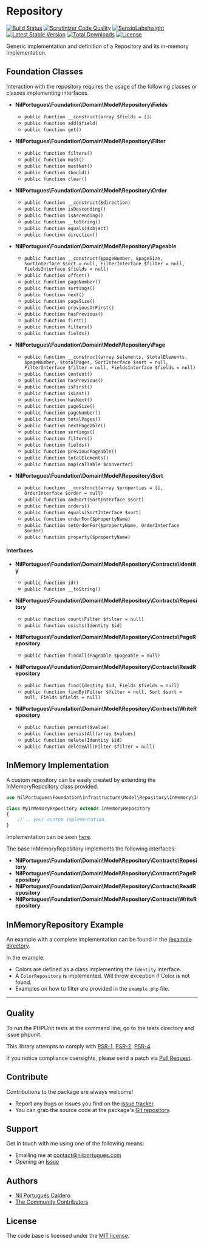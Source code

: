 # Repository

[![Build Status](https://travis-ci.org/nilportugues/repository.svg)](https://travis-ci.org/nilportugues/repository) [![Scrutinizer Code Quality](https://scrutinizer-ci.com/g/nilportugues/repository/badges/quality-score.png?b=master)](https://scrutinizer-ci.com/g/nilportugues/repository/?branch=master) [![SensioLabsInsight](https://insight.sensiolabs.com/projects/428e1f96-bcf4-4dee-866e-7a7cb5db52e4/mini.png)](https://insight.sensiolabs.com/projects/428e1f96-bcf4-4dee-866e-7a7cb5db52e4) [![Latest Stable Version](https://poser.pugx.org/nilportugues/repository/v/stable)](https://packagist.org/packages/nilportugues/repository) [![Total Downloads](https://poser.pugx.org/nilportugues/repository/downloads)](https://packagist.org/packages/nilportugues/repository) [![License](https://poser.pugx.org/nilportugues/repository/license)](https://packagist.org/packages/nilportugues/repository)

Generic implementation and definition of a Repository and its in-memory implementation.

## Foundation Classes

Interaction with the repository requires the usage of the following classes or classes implementing interfaces.

- **NilPortugues\Foundation\Domain\Model\Repository\Fields**
    - `public function __construct(array $fields = [])`
    - `public function add($field)`
    - `public function get()`

- **NilPortugues\Foundation\Domain\Model\Repository\Filter**
    - `public function filters()`
    - `public function must()`
    - `public function mustNot()`
    - `public function should()`
    - `public function clear()`

- **NilPortugues\Foundation\Domain\Model\Repository\Order**
    - `public function __construct($direction)`
    - `public function isDescending()`
    - `public function isAscending()`
    - `public function __toString()`
    - `public function equals($object)`
    - `public function direction()`

- **NilPortugues\Foundation\Domain\Model\Repository\Pageable**
    - `public function __construct($pageNumber, $pageSize, SortInterface $sort = null, FilterInterface $filter = null, FieldsInterface $fields = null)`
    - `public function offset()`
    - `public function pageNumber()`
    - `public function sortings()`
    - `public function next()`
    - `public function pageSize()`
    - `public function previousOrFirst()`
    - `public function hasPrevious()`
    - `public function first()`
    - `public function filters()`
    - `public function fields()`

- **NilPortugues\Foundation\Domain\Model\Repository\Page**
    - `public function __construct(array $elements, $totalElements, $pageNumber, $totalPages, SortInterface $sort = null, FilterInterface $filter = null, FieldsInterface $fields = null)`
    - `public function content()`
    - `public function hasPrevious()`
    - `public function isFirst()`
    - `public function isLast()`
    - `public function hasNext()`
    - `public function pageSize()`
    - `public function pageNumber()`
    - `public function totalPages()`
    - `public function nextPageable()`
    - `public function sortings()`
    - `public function filters()`
    - `public function fields()`
    - `public function previousPageable()`
    - `public function totalElements()`
    - `public function map(callable $converter)`

- **NilPortugues\Foundation\Domain\Model\Repository\Sort**
    - `public function __construct(array $properties = [], OrderInterface $order = null)`
    - `public function andSort(SortInterface $sort)`
    - `public function orders()`
    - `public function equals(SortInterface $sort)`
    - `public function orderFor($propertyName)`
    - `public function setOrderFor($propertyName, OrderInterface $order)`
    - `public function property($propertyName)`

#### Interfaces 

- **NilPortugues\Foundation\Domain\Model\Repository\Contracts\Identity**
    - `public function id()`
    - `public function __toString()`
    
- **NilPortugues\Foundation\Domain\Model\Repository\Contracts\Repository**
    - `public function count(Filter $filter = null)`
    - `public function exists(Identity $id)`

- **NilPortugues\Foundation\Domain\Model\Repository\Contracts\PageRepository**
    - `public function findAll(Pageable $pageable = null)`

- **NilPortugues\Foundation\Domain\Model\Repository\Contracts\ReadRepository**
    - `public function find(Identity $id, Fields $fields = null)`
    - `public function findBy(Filter $filter = null, Sort $sort = null, Fields $fields = null)`

- **NilPortugues\Foundation\Domain\Model\Repository\Contracts\WriteRepository**
    - `public function persist($value)`
    - `public function persistAll(array $values)`
    - `public function delete(Identity $id)`
    - `public function deleteAll(Filter $filter = null)`

## InMemory Implementation

A custom repository can be easily created by extending the InMemoryRepository class provided.

```php
use NilPortugues\Foundation\Infrastructure\Model\Repository\InMemory\InMemoryRepository

class MyInMemoryRepository extends InMemoryRepository
{
    //... your custom implementation.
}
```

Implementation can be seen [here](https://github.com/nilportugues/php-repository/blob/master/src/Infrastructure/Model/Repository/InMemory/InMemoryRepository.php). 

The base InMemoryRepository implements the following interfaces:

- **NilPortugues\Foundation\Domain\Model\Repository\Contracts\Repository**
- **NilPortugues\Foundation\Domain\Model\Repository\Contracts\PageRepository**
- **NilPortugues\Foundation\Domain\Model\Repository\Contracts\ReadRepository**
- **NilPortugues\Foundation\Domain\Model\Repository\Contracts\WriteRepository**


## InMemoryRepository Example

An example with a complete implementation can be found in the [/example directory](https://github.com/nilportugues/php-repository/tree/master/example).

In the example:

- Colors are defined as a class implementing the `Identity` interface.
- A `ColorRepository` is implemented. Will throw exception if Color is not found.
- Examples on how to filter are provided in the `example.php` file.

---



## Quality

To run the PHPUnit tests at the command line, go to the tests directory and issue phpunit.

This library attempts to comply with [PSR-1](http://www.php-fig.org/psr/psr-1/), [PSR-2](http://www.php-fig.org/psr/psr-2/), [PSR-4](http://www.php-fig.org/psr/psr-4/).

If you notice compliance oversights, please send a patch via [Pull Request](https://github.com/nilportugues/repository/pulls).


## Contribute

Contributions to the package are always welcome!

* Report any bugs or issues you find on the [issue tracker](https://github.com/nilportugues/repository/issues/new).
* You can grab the source code at the package's [Git repository](https://github.com/nilportugues/repository).


## Support

Get in touch with me using one of the following means:

 - Emailing me at <contact@nilportugues.com>
 - Opening an [Issue](https://github.com/nilportugues/repository/issues/new)


## Authors

* [Nil Portugués Calderó](http://nilportugues.com)
* [The Community Contributors](https://github.com/nilportugues/repository/graphs/contributors)


## License
The code base is licensed under the [MIT license](LICENSE).
